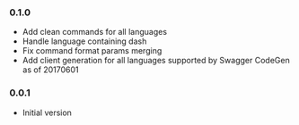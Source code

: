 ### 0.1.0
* Add clean commands for all languages
* Handle language containing dash
* Fix command format params merging
* Add client generation for all languages supported by Swagger CodeGen as of 20170601

### 0.0.1
* Initial version
